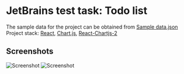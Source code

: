 # JetBrains test task: Todo list

The sample data for the project can be obtained from [Sample data.json](Sample%20data.json)  
Project stack: [React](https://github.com/facebook/react), [Chart.js](https://github.com/chartjs/Chart.js), [React-Chartjs-2](https://github.com/reactchartjs/react-chartjs-2)

## Screenshots
![Screenshot](https://firebasestorage.googleapis.com/v0/b/todolist-d62a2.appspot.com/o/Screenshot2.png?alt=media&token=10a64d37-78ea-4bb2-88c7-dce56fd5c06a)
![Screenshot](https://firebasestorage.googleapis.com/v0/b/todolist-d62a2.appspot.com/o/Screenshot3.png?alt=media&token=c9b16d64-de34-4a29-b9a6-1db4b22df3e4)
